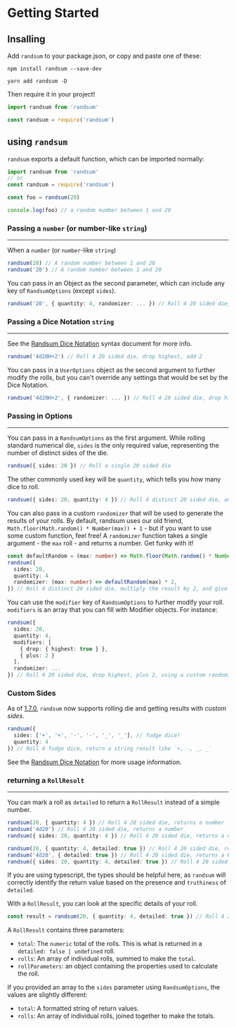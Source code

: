 # Getting Started

## Insalling

Add `randsum` to your package.json, or copy and paste one of these:

`npm install randsum --save-dev`

`yarn add randsum -D`

Then require it in your project!

```js
import randsum from 'randsum'

const randsum = require('randsum')
```

## using `randsum`

`randsum` exports a default function, which can be imported normally:

```ts
import randsum from 'randsum'
// or
const randsum = require('randsum')

const foo = randsum(20)

console.log(foo) // a random number between 1 and 20
```

### Passing a `number` (or number-like `string`)

---

When a `number` (or `number`-like `string`)

```ts
randsum(20) // A random number between 1 and 20
randsum('20') // A random number between 1 and 20
```

You can pass in an Object as the second parameter, which can include any key of `RandsumOptions` (except `sides`).

```ts
randsum('20', { quantity: 4, randomizer: ... }) // Roll 4 20 sided die, using a custom randomizer function
```

### Passing a Dice Notation `string`

---

See the [Randsum Dice Notation](https://github.com/alxjrvs/randsum/blob/main/RANDSUM_DICE_NOTATION.md) syntax document for more info.

```ts
randsum('4d20H+2') // Roll 4 20 sided die, drop highest, add 2
```

You can pass in a `UserOptions` object as the second argument to further modify the rolls, but you can't override any settings that would be set by the Dice Notation.

```ts
randsum('4d20H+2', { randomizer: ... }) // Roll 4 20 sided die, drop highest, add 2, using a custom randomizer function
```

### Passing in Options

---

You can pass in a `RandsumOptions` as the first argument. While rolling standard numerical die, `sides` is the only required value, representing the number of distinct sides of the die.

```ts
randsum({ sides: 20 }) // Roll a single 20 sided die
```

The other commonly used key will be `quantity`, which tells you how many dice to roll.

```ts
randsum({ sides: 20, quantity: 4 }) // Roll 4 distinct 20 sided die, and give me the total.
```

You can also pass in a custom `randomizer` that will be used to generate the results of your rolls. By default, randsum uses our old friend, `Math.floor(Math.random() * Number(max)) + 1` - but if you want to use some custom function, feel free! A `randomizer` function takes a single argument - the `max` roll - and returns a number. Get funky with it!

```ts
const defaultRandom = (max: number) => Math.floor(Math.random() * Number(max)) + 1
randsum({
  sides: 20,
  quantity: 4
  randomizer: (max: number) => defaultRandom(max) * 2,
}) // Roll 4 distinct 20 sided die, multiply the result by 2, and give me the total.
```

You can use the `modifier` key of `RandsumOptions` to further modify your roll. `modifiers` is an array that you can fill with Modifier objects. For instance:

```ts
randsum({
  sides: 20,
  quantity: 4,
  modifiers: [
    { drop: { highest: true } },
    { plus: 2 }
  ],
  randomizer: ...
}) // Roll 4 20 sided die, drop highest, plus 2, using a custom randomizer function
```

### Custom Sides

As of [1.7.0](https://github.com/alxjrvs/randsum/releases/tag/v1.7.0), `randsum` now supports rolling die and getting results with _custom sides_.

```ts
randsum({
  sides: ['+', '+', '-', '-', '_', '_'], // fudge dice!
  quantity: 4
}) // Roll 4 fudge dice, return a string result like `+, -, _, _`
```

See the [Randsum Dice Notation](https://github.com/alxjrvs/randsum/blob/main/RANDSUM_DICE_NOTATION.md) for more usage information.

### returning a `RollResult`

---

You can mark a roll as `detailed` to return a `RollResult` instead of a simple number.

```ts
randsum(20, { quantity: 4 }) // Roll 4 20 sided die, returns a number
randsum('4d20') // Roll 4 20 sided die, returns a number
randsum({ sides: 20, quantity: 4 }) // Roll 4 20 sided die, returns a number

randsum(20, { quantity: 4, detailed: true }) // Roll 4 20 sided die, returns a RollResult
randsum('4d20', { detailed: true }) // Roll 4 20 sided die, returns a RollResult
randsum({ sides: 20, quantity: 4, detailed: true }) // Roll 4 20 sided die, returns a RollResult
```

If you are using typescript, the types should be helpful here, as `randsum` will correctly identify the return value based on the presence and `truthiness` of `detailed`.

With a `RollResult`, you can look at the specific details of your roll.

```ts
const result = randsum(20, { quantity: 4, detailed: true }) // Roll 4 20 sided die, returns a RollResult
```

A `RollResult` contains three parameters:

- `total`: The `numeric` total of the rolls. This is what is returned in a `detailed: false | undefined` roll.
- `rolls`: An array of individual rolls, summed to make the `total`.
- `rollParameters`: an object containing the properties used to calculate the roll.

If you provided an array to the `sides` parameter using `RandsumOptions`, the values are slightly different:

- `total`: A formatted string of return values.
- `rolls`: An array of individual rolls, joined together to make the totals.
